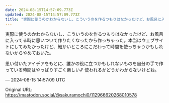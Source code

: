 ```yaml
---
date: 2024-08-15T14:57:09.773Z
updated: 2024-08-15T14:57:09.773Z
title: "実際に使うのかわからないし、こういうのを作るつもりはなかったけど、お風呂に入って[...]"
---
```


<p>実際に使うのかわからないし、こういうのを作るつもりはなかったけど、お風呂に入ってる時に思いついて作りたくなったから作っちゃった。本当はウェブサイトにしてみたかったけど、細かいところにこだわって時間を使っちゃうかもしれないからやめておいた。</p><p>思い付いたアイデアをもとに、誰かの役に立つかもしれないものを自分の手で作っている時間はやっぱりすごく楽しい♪ 使われるかどうかわからないけどね。</p>

&mdash; 2024-08-15 14:57:09 UTC

Original URL: https://mastodon.social/@sakuramochi0/112966620268010578
